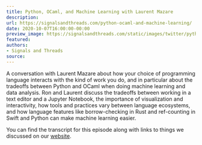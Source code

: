 ```yaml
---
title: Python, OCaml, and Machine Learning with Laurent Mazare
description:
url: https://signalsandthreads.com/python-ocaml-and-machine-learning/
date: 2020-10-07T16:00:00-00:00
preview_image: https://signalsandthreads.com/static/images/twitter/python_ocaml.png
featured:
authors:
- Signals and Threads
source:
---
```


<p>A conversation with Laurent Mazare about how your choice of programming language interacts with the kind of work you do, and in particular about the tradeoffs between Python and OCaml when doing machine learning and data analysis. Ron and Laurent discuss the tradeoffs between working in a text editor and a Jupyter Notebook, the importance of visualization and interactivity, how tools and practices vary between language ecosystems, and how language features like borrow-checking in Rust and ref-counting in Swift and Python can make machine learning easier.</p><p>You can find the transcript for this episode along with links to things we discussed on our <a href="https://signalsandthreads.com/multicast-and-the-markets - [1 Client error: Timeout was reached]">website</a>.</p>

